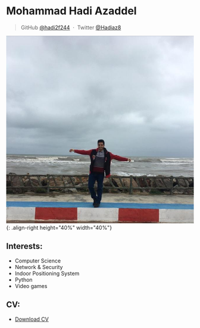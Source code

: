 # Mohammad Hadi Azaddel 

> GitHub [@hadi2f244](https://github.com/hadi2f244) &nbsp;&middot;&nbsp;
> Twitter [@Hadiaz8](https://twitter.com/Hadiaz8) 
>
![Me!](./static/me.jpg){: .align-right height="40%" width="40%"}
 


Interests:
-----------------
- Computer Science
- Network & Security
- Indoor Positioning System
- Python
- Video games


CV:
----
- [Download CV](./static/Hadi_Azaddel.pdf)
